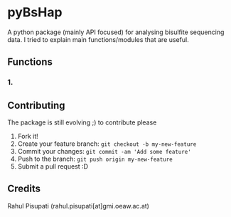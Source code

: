 # pyBsHap

A python package (mainly API focused) for analysing bisulfite sequencing data. I tried to explain main functions/modules that are useful. 

## Functions

### 1. 



## Contributing

The package is still evolving ;) to contribute please

1. Fork it!
2. Create your feature branch: `git checkout -b my-new-feature`
3. Commit your changes: `git commit -am 'Add some feature'`
4. Push to the branch: `git push origin my-new-feature`
5. Submit a pull request :D

## Credits

Rahul Pisupati (rahul.pisupati[at]gmi.oeaw.ac.at)
